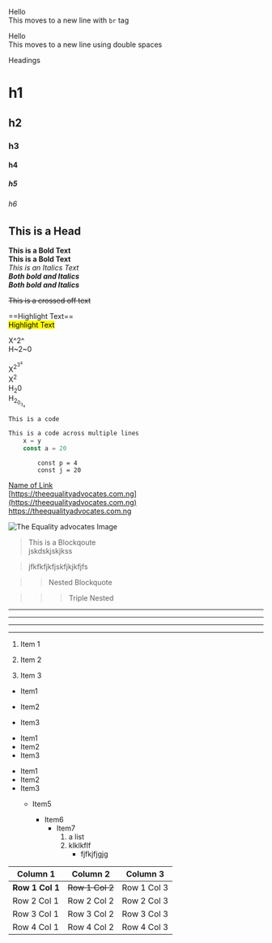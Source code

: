 <!-- Move text to new line using <br> -->
Hello<br>
This moves to a new line with `br` tag

<!-- Move text to new line using spaces -->
Hello  
This moves to a new line using double spaces

<!-- Type of headings -->
Headings
# h1  
## h2  
### h3  
#### h4  
##### h5  
###### h6  
<h2>This is a Head</h2>  
 
<!-- Bold and Italics text -->
**This is a Bold Text**  
__This is a Bold Text__  
*This is an Italics Text*  
***Both bold and Italics***  
___Both bold and Italics___


<!-- Crossed off text -->
~~This is a crossed off text~~

<!-- Highlight text Flavoured Version and Github Version-->
==Highlight Text==  
<mark>Highlight Text</mark>  

<!-- Super and Subscript Flavoured Version and Github Version-->
X^2^  
H~2~0

X<sup>2<sup>3<sup>4</sup></sup></sup>  
X<sup>2</sup>  
H<sub>2</sub>0  
H<sub>2<sub>0<sub>3<sub>4</sub></sub></sub></sub>  

<!-- Code -->
`This is a code`

<!-- Add Syntax Highlighting -->
```js
This is a code across multiple lines
    x = y
    const a = 20
```

<!-- Indenting it Far -->
            const p = 4
            const j = 20

<!-- Links -->
[Name of Link](https://theequalityadvocates.com.ng)  
[https://theequalityadvocates.com.ng](https://theequalityadvocates.com.ng)  
<https://theequalityadvocates.com.ng>  

<!-- Images -->
![The Equality advocates Image](https://theequalityadvocates.com.ng/images/IMG_8906.jpg)  

<!-- Block Quotes -->
> This is a Blockqoute  
>jskdskjskjkss

>jfkfkfjkfjskfjkjkfjfs

>>Nested Blockquote

>>>Triple Nested

<!-- Horizontal Rule -->
***

___

---

<hr>

<!-- Lists -->
1. Item 1  
2. Item 2

3. Item 3


- Item1
- Item2

- Item3

* Item1
* Item2
* Item3

+ Item1
+ Item2
+ Item3  
    + Item5

        + Item6
            + Item7  
                1. a list  
                2. klklkflf  
                    * fjfkjfjgjg


<!-- Tables -->
| Column 1   | Column 2   | Column 3   |
|------------|------------|------------|
| **Row 1 Col 1** | ~~Row 1 Col 2~~ | Row 1 Col 3 |
| Row 2 Col 1 | Row 2 Col 2 | Row 2 Col 3 |
| Row 3 Col 1 | Row 3 Col 2 | Row 3 Col 3 |
| Row 4 Col 1 | Row 4 Col 2 | Row 4 Col 3 |







